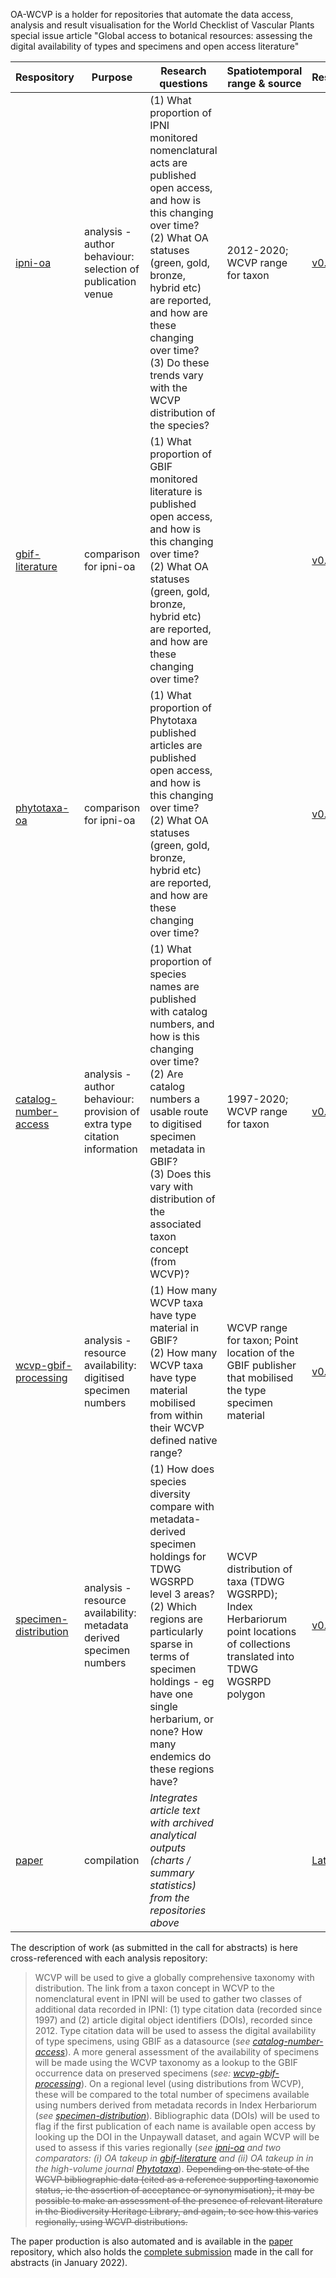 OA-WCVP is a holder for repositories that automate the data access, analysis and result visualisation for the World Checklist of Vascular Plants special issue article "Global access to botanical resources: assessing the digital availability of types and specimens and open access literature"

| Respository |Purpose|Research questions |Spatiotemporal range & source|Results|
|-------------------|---------|-------------|----|-----|
|[ipni-oa](https://github.com/OA-WCVP/ipni-oa) |analysis - author behaviour: selection of publication venue|(1) What proportion of IPNI monitored nomenclatural acts are published open access, and how is this changing over time? <br/>(2) What OA statuses (green, gold, bronze, hybrid etc) are reported, and how are these changing over time? <br/>(3) Do these trends vary with the WCVP distribution of the species?|2012-2020; WCVP range for taxon|[v0.1.2](https://github.com/OA-WCVP/ipni-oa/releases/tag/v0.1.2)|
|[gbif-literature](https://github.com/OA-WCVP/gbif-literature)|comparison for ipni-oa|(1) What proportion of GBIF monitored literature is published open access, and how is this changing over time? <br/>(2) What OA statuses (green, gold, bronze, hybrid etc) are reported, and how are these changing over time?||[v0.1.0](https://github.com/OA-WCVP/gbif-literature/releases/tag/v0.1.0)|
|[phytotaxa-oa](https://github.com/OA-WCVP/phytotaxa-oa)|comparison for ipni-oa|(1) What proportion of Phytotaxa published articles are published open access, and how is this changing over time? <br/>(2) What OA statuses (green, gold, bronze, hybrid etc) are reported, and how are these changing over time?|| [v0.1.0](https://github.com/OA-WCVP/phytotaxa-oa/releases/tag/v0.1.0)|
|[catalog-number-access](https://github.com/OA-WCVP/catalog-number-access)|analysis - author behaviour: provision of extra type citation information|(1) What proportion of species names are published with catalog numbers, and how is this changing over time?<br/>(2) Are catalog numbers a usable route to digitised specimen metadata in GBIF?<br/>(3) Does this vary with distribution of the associated taxon concept (from WCVP)?|1997-2020; WCVP range for taxon|[v0.1.1](https://github.com/OA-WCVP/catalog-number-access/releases/tag/v0.1.1)|
|[wcvp-gbif-processing](https://github.com/OA-WCVP/wcvp-gbif-processing)|analysis - resource availability: digitised specimen numbers|(1) How many WCVP taxa have type material in GBIF?<br/>(2) How many WCVP taxa have type material mobilised from within their WCVP defined native range?|WCVP range for taxon; Point location of the GBIF publisher that mobilised the type specimen material|[v0.1.1](https://github.com/OA-WCVP/wcvp-gbif-processing/releases/tag/v0.1.1)|
|[specimen-distribution](https://github.com/OA-WCVP/specimen-distribution)|analysis - resource availability: metadata derived specimen numbers|(1) How does species diversity compare with metadata-derived specimen holdings for TDWG WGSRPD level 3 areas? <br/>(2) Which regions are particularly sparse in terms of specimen holdings - eg have one single herbarium, or none? How many endemics do these regions have?|WCVP distribution of taxa (TDWG WGSRPD); Index Herbariorum point locations of collections translated into TDWG WGSRPD polygon |[v0.1.0](https://github.com/OA-WCVP/specimen-distribution/releases/tag/v0.1.0)|
|[paper](https://github.com/OA-WCVP/paper)|compilation|*Integrates article text with archived analytical outputs (charts / summary statistics) from the repositories above*||[Latest](https://github.com/OA-WCVP/paper/releases/)

The description of work (as submitted in the call for abstracts) is here cross-referenced with each analysis repository:

> WCVP will be used to give a globally comprehensive taxonomy with distribution. The link from a taxon concept in WCVP to the nomenclatural event in IPNI will be used to gather two classes of additional data recorded in IPNI: (1) type citation data (recorded since 1997) and (2) article digital object identifiers (DOIs), recorded since 2012. Type citation data will be used to assess the digital availability of type specimens, using GBIF as a datasource (*see [catalog-number-access](https://github.com/OA-WCVP/catalog-number-access)*). A more general assessment of the availability of specimens will be made using the WCVP taxonomy as a lookup to the GBIF occurrence data on preserved specimens (*see: [wcvp-gbif-processing](https://github.com/OA-WCVP/wcvp-gbif-processing)*). On a regional level (using distributions from WCVP), these will be compared to the total number of specimens available using numbers derived from metadata records in Index Herbariorum (*see [specimen-distribution](https://github.com/OA-WCVP/specimen-distribution)*). Bibliographic data (DOIs) will be used to flag if the first publication of each name is available open access by looking up the DOI in the Unpaywall dataset, and again WCVP will be used to assess if this varies regionally (*see [ipni-oa](https://github.com/OA-WCVP/ipni-oa) and two comparators: (i) OA takeup in [gbif-literature](https://github.com/OA-WCVP/gbif-literature) and (ii) OA takeup in in the high-volume journal [Phytotaxa](https://github.com/OA-WCVP/phytotaxa-oa)*). ~~Depending on the state of the WCVP bibliographic data (cited as a reference supporting taxonomic status, ie the assertion of acceptance or synonymisation), it may be possible to make an assessment of the presence of relevant literature in the Biodiversity Heritage Library, and again, to see how this varies regionally, using WCVP distributions.~~

The paper production is also automated and is available in the [paper](https://github.com/OA-WCVP/paper) repository, which also holds the [complete submission](https://github.com/OA-WCVP/paper/blob/main/abstract-submission-info.md) made in the call for abstracts (in January 2022).
